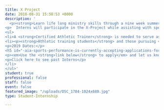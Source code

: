 ```yaml
---
title: X Project
date: 2018-08-31 15:58:53 +0000
description: '
  <p><strong>Learn life long ministry skills through a nine week summer internship!</strong></p>
<p>  Interns will participate in the X-Project while assisting with sports medicine and strength &amp; conditioning coverage at AIA’s Sports Complex under the supervision of a certified athletic trainer. Additional observation hours are also completed at Kettering Sports Medicine and Ignition Athletes Performance Group.</p>
<ul>
<li>A <strong>Certified Athletic Trainer</strong> is needed to serve as a supervisor.</li>
<li><p><strong>Athletic training students</strong> and those pursuing <strong>Strength &amp; Conditioning Specialties</strong> are needed to participate in the X Project while assisting with coverage of sporting events at the AIA Sports Complex in Xenia, Ohio.</p>
<p>2019 Dates:</p>
<h5 id="-aia-sports-performance-is-currently-accepting-applications-for-2019-summer-interns-"><strong>AIA Sports Performance is currently accepting applications for 2019 summer interns.</strong></h5>
<p><em>Use the <strong>link below</strong> to apply</em> and let us know that you are interested in the X-Project. <strong>The deadline for 2019 Intern applications is February 1, 2019.</strong>  What are you doing next summer?</p>
<p>Click here to see past Interns</p>
</li>
</ul>'
student: true
professional: false
staff: false
event: false
featured_image: "/uploads/DSC_1784-1024x680.jpg"
type: Student-Internship

---
```

